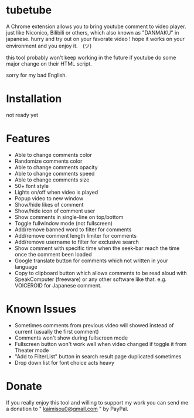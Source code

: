 # tubetube
A Chrome extension allows you to bring youtube comment to video player.
just like Niconico, Bilibili or others, which also known as "DANMAKU" in japanese.
hurry and try out on your favorate video !
hope it works on your environment and you enjoy it.　(ツ)

this tool probably won't keep working in the future if youtube do some major change on their HTML script.

sorry for my bad English.

# Installation
  not ready yet

# Features

* Able to change comments color
* Randomize comments color
* Able to change comments opacity
* Able to change comments speed
* Able to change comments size
* 50+ font style
* Lights on/off when video is played
* Popup video to new window
* Show/hide likes of comment
* Show/hide icon of comment user
* Show comments in single-line on top/bottom
* Toggle fullwindow mode (not fullscreen)
* Add/remove banned word to filter for comments
* Add/remove comment length limiter for comments
* Add/remove username to filter for exclusive search
* Show comment with specific time when the seek-bar reach the time 
  once the comment been loaded
* Google translate button for comments which not written in your language
* Copy to clipboard button which allows comments to be read aloud with SpeakComputer (freeware) 
  or any other software like that. e.g. VOICEROID for Japanese comment.

# Known Issues
* Sometimes comments from previous video will showed instead of 
  current (usually the first comment)
* Comments won't show during fullscreen mode
* Fullscreen button won't work well when video changed if toggle it from Theater mode
* "Add to FilterList" button in search result page duplicated sometimes
* Drop down list for font choice acts heavy

# Donate
If you really enjoy this tool and willing to support my work
you can send me a donation to " kaimisou0@gmail.com " by PayPal.
